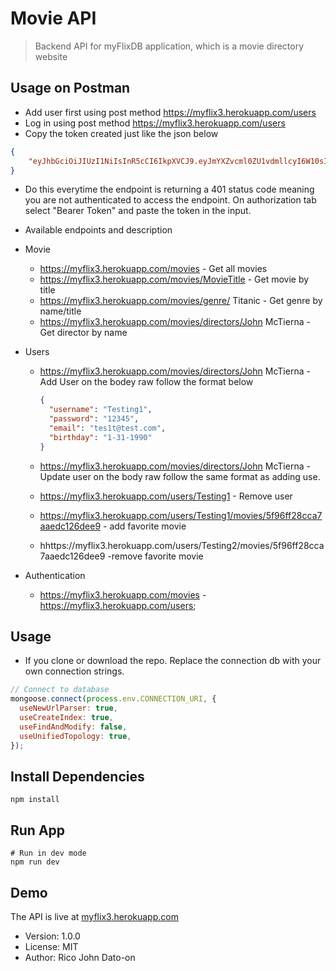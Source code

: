 # Movie API

> Backend API for myFlixDB application, which is a movie directory website

## Usage on Postman

- Add user first using post method https://myflix3.herokuapp.com/users
- Log in using post method https://myflix3.herokuapp.com/users
- Copy the token created just like the json below

```json
{
    "eyJhbGciOiJIUzI1NiIsInR5cCI6IkpXVCJ9.eyJmYXZvcml0ZU1vdmllcyI6W10sIl9pZCI6IjVmOWM2Y2QyYTE2ZWM1MDAxNzRiOWNjOCIsInVzZXJuYW1lIjoiVGVzdGluZzIiLCJwYXNzd29yZCI6IiQyYiQxMCRLSmtwMmc5dWtHQnRWVWtpR1VSOUt1N0NzSGVxQ205TGdYeG9lY3gwbklRQ2JXOGNRMWIweSIsImVtYWlsIjoidGVzMXRAdGVzdC5jb20iLCJiaXJ0aGRheSI6IjE5OTAtMDEtMzFUMDA6MDA6MDAuMDAwWiIsIl9fdiI6MCwiaWF0IjoxNjA0MDk2MjE1LCJleHAiOjE2MDQ3MDEwMTUsInN1YiI6IlRlc3RpbmcyIn0.FmCbkdYmVm59gvtOpvtyvu68FvJiscIBRT4pyMl8r2k"
}
```

- Do this everytime the endpoint is returning a 401 status code meaning you are not authenticated to access the endpoint. On authorization tab select "Bearer Token" and paste the token in the input.
- Available endpoints and description
- Movie
  - https://myflix3.herokuapp.com/movies - Get all movies
  - https://myflix3.herokuapp.com/movies/MovieTitle - Get movie by title
  - https://myflix3.herokuapp.com/movies/genre/ Titanic - Get genre by name/title
  - https://myflix3.herokuapp.com/movies/directors/John McTierna - Get director by name
- Users

  - https://myflix3.herokuapp.com/movies/directors/John McTierna - Add User on the bodey raw follow the format below

    ```json
    {
      "username": "Testing1",
      "password": "12345",
      "email": "tes1t@test.com",
      "birthday": "1-31-1990"
    }
    ```

  - https://myflix3.herokuapp.com/movies/directors/John McTierna - Update user on the body raw follow the same format as adding use.
  - https://myflix3.herokuapp.com/users/Testing1 - Remove user
  - https://myflix3.herokuapp.com/users/Testing1/movies/5f96ff28cca7aaedc126dee9 - add favorite movie
  - hhttps://myflix3.herokuapp.com/users/Testing2/movies/5f96ff28cca7aaedc126dee9 -remove favorite movie

- Authentication
  - https://myflix3.herokuapp.com/movies - https://myflix3.herokuapp.com/users;

## Usage

- If you clone or download the repo. Replace the connection db with your own connection strings.

```js
// Connect to database
mongoose.connect(process.env.CONNECTION_URI, {
  useNewUrlParser: true,
  useCreateIndex: true,
  useFindAndModify: false,
  useUnifiedTopology: true,
});
```

## Install Dependencies

```
npm install
```

## Run App

```
# Run in dev mode
npm run dev

```

## Demo

The API is live at [myflix3.herokuapp.com](https://myflix3.herokuapp.com/)

- Version: 1.0.0
- License: MIT
- Author: Rico John Dato-on
